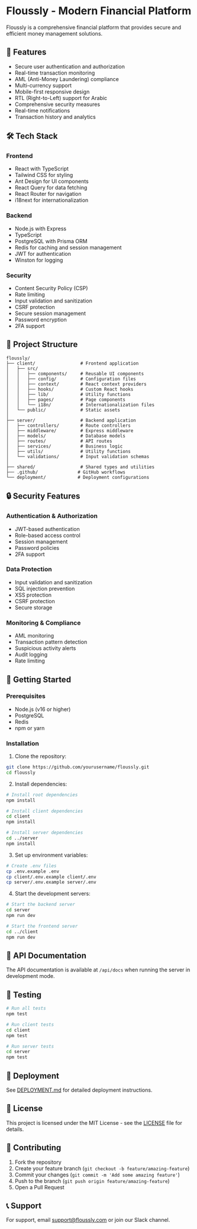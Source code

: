 # Floussly - Modern Financial Platform

Floussly is a comprehensive financial platform that provides secure and efficient money management solutions.

## 🚀 Features

- Secure user authentication and authorization
- Real-time transaction monitoring
- AML (Anti-Money Laundering) compliance
- Multi-currency support
- Mobile-first responsive design
- RTL (Right-to-Left) support for Arabic
- Comprehensive security measures
- Real-time notifications
- Transaction history and analytics

## 🛠️ Tech Stack

### Frontend
- React with TypeScript
- Tailwind CSS for styling
- Ant Design for UI components
- React Query for data fetching
- React Router for navigation
- i18next for internationalization

### Backend
- Node.js with Express
- TypeScript
- PostgreSQL with Prisma ORM
- Redis for caching and session management
- JWT for authentication
- Winston for logging

### Security
- Content Security Policy (CSP)
- Rate limiting
- Input validation and sanitization
- CSRF protection
- Secure session management
- Password encryption
- 2FA support

## 📁 Project Structure

```
floussly/
├── client/                 # Frontend application
│   ├── src/
│   │   ├── components/     # Reusable UI components
│   │   ├── config/         # Configuration files
│   │   ├── context/        # React context providers
│   │   ├── hooks/          # Custom React hooks
│   │   ├── lib/            # Utility functions
│   │   ├── pages/          # Page components
│   │   └── i18n/           # Internationalization files
│   └── public/             # Static assets
│
├── server/                 # Backend application
│   ├── controllers/        # Route controllers
│   ├── middleware/         # Express middleware
│   ├── models/             # Database models
│   ├── routes/             # API routes
│   ├── services/           # Business logic
│   ├── utils/              # Utility functions
│   └── validations/        # Input validation schemas
│
├── shared/                 # Shared types and utilities
├── .github/               # GitHub workflows
└── deployment/            # Deployment configurations
```

## 🔒 Security Features

### Authentication & Authorization
- JWT-based authentication
- Role-based access control
- Session management
- Password policies
- 2FA support

### Data Protection
- Input validation and sanitization
- SQL injection prevention
- XSS protection
- CSRF protection
- Secure storage

### Monitoring & Compliance
- AML monitoring
- Transaction pattern detection
- Suspicious activity alerts
- Audit logging
- Rate limiting

## 🚀 Getting Started

### Prerequisites
- Node.js (v16 or higher)
- PostgreSQL
- Redis
- npm or yarn

### Installation

1. Clone the repository:
```bash
git clone https://github.com/yourusername/floussly.git
cd floussly
```

2. Install dependencies:
```bash
# Install root dependencies
npm install

# Install client dependencies
cd client
npm install

# Install server dependencies
cd ../server
npm install
```

3. Set up environment variables:
```bash
# Create .env files
cp .env.example .env
cp client/.env.example client/.env
cp server/.env.example server/.env
```

4. Start the development servers:
```bash
# Start the backend server
cd server
npm run dev

# Start the frontend server
cd ../client
npm run dev
```

## 📝 API Documentation

The API documentation is available at `/api/docs` when running the server in development mode.

## 🧪 Testing

```bash
# Run all tests
npm test

# Run client tests
cd client
npm test

# Run server tests
cd server
npm test
```

## 🚀 Deployment

See [DEPLOYMENT.md](DEPLOYMENT.md) for detailed deployment instructions.

## 📄 License

This project is licensed under the MIT License - see the [LICENSE](LICENSE) file for details.

## 🤝 Contributing

1. Fork the repository
2. Create your feature branch (`git checkout -b feature/amazing-feature`)
3. Commit your changes (`git commit -m 'Add some amazing feature'`)
4. Push to the branch (`git push origin feature/amazing-feature`)
5. Open a Pull Request

## 📞 Support

For support, email support@floussly.com or join our Slack channel. 